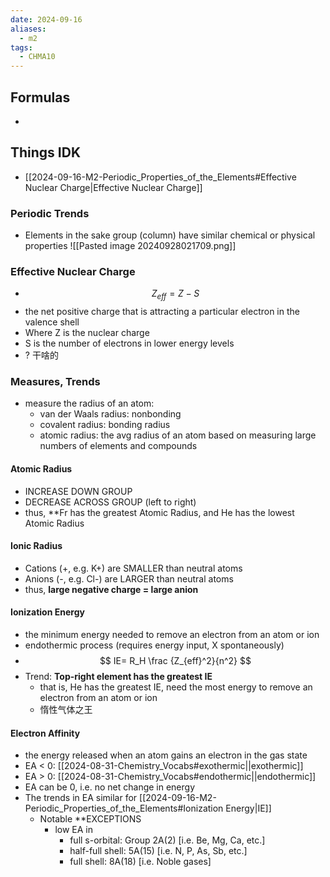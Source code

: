 ```yaml
---
date: 2024-09-16
aliases:
  - m2
tags:
  - CHMA10
---
```

## Formulas
- 
## Things IDK
- [[2024-09-16-M2-Periodic_Properties_of_the_Elements#Effective Nuclear Charge|Effective Nuclear Charge]]

### Periodic Trends
- Elements in the sake group (column) have similar chemical or physical properties
![[Pasted image 20240928021709.png]]

### Effective Nuclear Charge
- $$ Z_{eff} = Z - S$$
- the net positive charge that is attracting a particular electron in the valence shell
- Where Z is the nuclear charge
- S is the number of electrons in lower energy levels
- ? 干啥的

### Measures, Trends
- measure the radius of an atom:
	- van der Waals radius: nonbonding
	- covalent radius: bonding radius
	- atomic radius: the avg radius of an atom based on measuring large numbers of elements and compounds
#### Atomic Radius 
- INCREASE DOWN GROUP
- DECREASE ACROSS GROUP (left to right)
- thus, **Fr has the greatest Atomic Radius, and He has the lowest Atomic Radius
#### Ionic Radius
- Cations (+, e.g. K+) are SMALLER than neutral atoms
- Anions (-, e.g. Cl-) are LARGER than neutral atoms
- thus, **large negative charge = large anion**
#### Ionization Energy
- the minimum energy needed to remove an electron from an atom or ion
- endothermic process (requires energy input, X spontaneously)
- $$ IE= R_H \frac {Z_{eff}^2}{n^2} $$
- Trend: **Top-right element has the greatest IE**
	- that is, He has the greatest IE, need the most energy to remove an electron from an atom or ion
	- 惰性气体之王
#### Electron Affinity
- the energy released when an atom gains an electron in the gas state
- EA < 0: [[2024-08-31-Chemistry_Vocabs#exothermic||exothermic]]
- EA > 0: [[2024-08-31-Chemistry_Vocabs#endothermic||endothermic]]
- EA can be 0, i.e. no net change in energy
- The trends in EA similar for [[2024-09-16-M2-Periodic_Properties_of_the_Elements#Ionization Energy|IE]]
	- Notable **EXCEPTIONS
		- low EA in
			- full s-orbital: Group 2A(2) [i.e. Be, Mg, Ca, etc.]
			- half-full shell: 5A(15) [i.e. N, P, As, Sb, etc.]
			- full shell: 8A(18) [i.e. Noble gases]